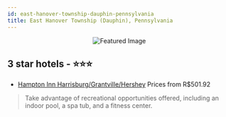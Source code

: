 ```yaml
---
id: east-hanover-township-dauphin-pennsylvania
title: East Hanover Township (Dauphin), Pennsylvania
---
```


<center><img src="https://i.travelapi.com/hotels/1000000/20000/17400/17347/e7ae32e8_z.jpg" alt="Featured Image" /></center>


##  3 star hotels - ⭐️⭐️⭐️

-    [Hampton Inn Harrisburg/Grantville/Hershey](https://us.hurb.com/hotels/east-hanover-township-dauphin/hampton-inn-harrisburg-grantville-hershey-JNP-JP148332?cmp=18055) Prices from R$501.92
   > Take advantage of recreational opportunities offered, including an indoor pool, a spa tub, and a fitness center.
